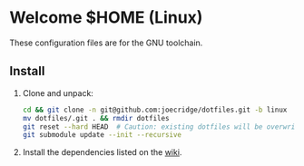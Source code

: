 # Welcome $HOME (Linux)

These configuration files are for the GNU toolchain.

## Install

1.  Clone and unpack:

    ```bash
    cd && git clone -n git@github.com:joecridge/dotfiles.git -b linux
    mv dotfiles/.git . && rmdir dotfiles
    git reset --hard HEAD  # Caution: existing dotfiles will be overwritten!
    git submodule update --init --recursive
    ```

2.  Install the dependencies listed on the [wiki][].

[wiki]: https://github.com/joecridge/dotfiles/wiki
